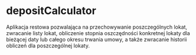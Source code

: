 # depositCalculator

Aplikacja restowa pozwalająca na przechowywanie poszczególnych lokat, zwracanie listy lokat, obliczenie stopnia oszczędności
konkretnej lokaty dla bieżącej daty lub całego okresu trwania umowy, a także zwracanie historii obliczeń dla poszczególnej lokaty.
